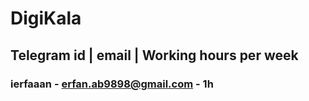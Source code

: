 # DigiKala

## Telegram id | email | Working hours per week

### ierfaaan - erfan.ab9898@gmail.com - 1h
